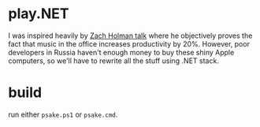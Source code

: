 play.NET
========

I was inspired heavily by [Zach Holman talk](http://vimeo.com/50679241) where he objectively proves the fact that music in the office increases productivity by 20%. However, poor developers in Russia haven't enough money to buy these shiny Apple computers, so we'll have to rewrite all the stuff using .NET stack.

build
=====

run either `psake.ps1` or `psake.cmd`.
